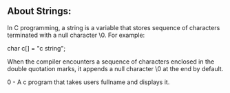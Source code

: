 About Strings:
--------------

In C programming, a string is a variable that stores sequence of characters terminated with a null character \0. For example:

char c[] = "c string";

When the compiler encounters a sequence of characters enclosed in the double quotation marks, it appends a null character \0 at the end by default.

0 - A c program that takes users fullname and displays it.
